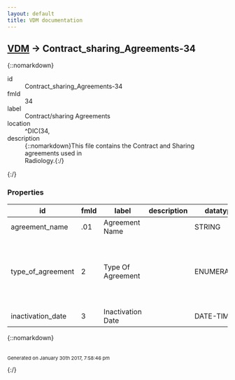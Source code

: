 ```yaml
---
layout: default
title: VDM documentation
---
```


## [VDM](TableOfContent.md) &#8594; Contract_sharing_Agreements-34 

{::nomarkdown}<dl>
<dt>id</dt><dd>Contract_sharing_Agreements-34</dd>
<dt>fmId</dt><dd>34</dd>
<dt>label</dt><dd>Contract/sharing Agreements</dd>
<dt>location</dt><dd>^DIC(34,</dd>
<dt>description</dt><dd>{::nomarkdown}This file contains the Contract and Sharing agreements used in<br/>Radiology.{:/}</dd>
</dl>{:/}

### Properties

| id | fmId | label | description | datatype | location | attributes | range | 
| --- | --- | --- | --- | --- | --- | --- | --- | 
| agreement_name | .01 | Agreement Name |  | STRING |  | REQUIRED, INDEXED |  | 
| type_of_agreement | 2 | Type Of Agreement |  | ENUMERATION |  |  | {::nomarkdown}<dl><dt>S</dt><dd>SHARING</dd><dt>C</dt><dd>CONTRACT</dd></dl>{:/} | 
| inactivation_date | 3 | Inactivation Date |  | DATE-TIME |  |  |  | 

{::nomarkdown} <br/><br/><p style="font-size: 11px">Generated on January 30th 2017, 7:58:46 pm</p>{:/}